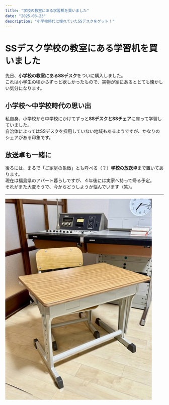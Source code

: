 ```yaml
---
title: "学校の教室にある学習机を買いました"
date: "2025-03-23"
description: "小学校時代に憧れていたSSデスクをゲット！"
---
```


# SSデスク学校の教室にある学習机を買いました

先日、**小学校の教室にあるSSデスク**をついに購入しました。  
これは小学生の頃からずっと欲しかったもので、実物が家にあるととても懐かしい気分になります。

## 小学校〜中学校時代の思い出

私自身、小学校から中学校にかけてずっと**SSデスクとSSチェア**に座って学習していました。  
自治体によってはSSデスクを採用していない地域もあるようですが、かなりのシェアがある印象です。

## 放送卓も一緒に

後ろには、まるで「ご家庭の象徴」とも呼べる（？）**学校の放送卓**まで置いてあります。  
現在は福島県のアパート暮らしですが、４年後には実家へ持って帰る予定。  
それがまた大変そうで、今からどうしようか悩んでいます（笑）。

---

![SSデスクの写真](assets/ssdesk.jpg "SSデスクを家に設置した様子")
